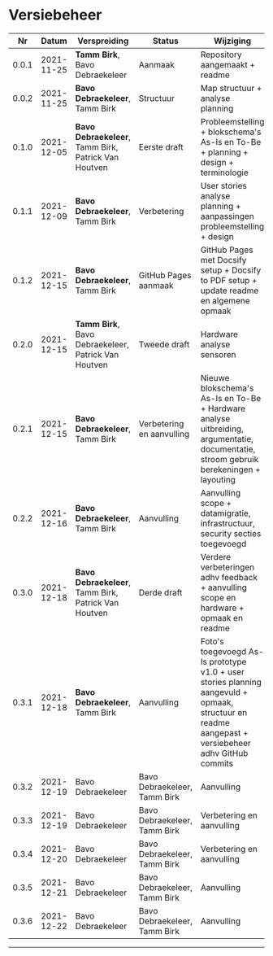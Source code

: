 # 

# Versiebeheer

| Nr | Datum | Verspreiding | Status | Wijziging |
| ---- | ------------ | ------------------------------ | ------------ | ----------------------------------------- |
| 0.0.1 | 2021-11-25 | <b>Tamm Birk</b>, Bavo Debraekeleer | Aanmaak | Repository aangemaakt + readme |
| 0.0.2 | 2021-11-25 | <b>Bavo Debraekeleer</b>, Tamm Birk | Structuur | Map structuur + analyse planning |
| 0.1.0 | 2021-12-05 | <b>Bavo Debraekeleer</b>, Tamm Birk, Patrick Van Houtven | Eerste draft | Probleemstelling + blokschema's As-Is en To-Be + planning + design + terminologie |
| 0.1.1 | 2021-12-09 | <b>Bavo Debraekeleer</b>, Tamm Birk | Verbetering | User stories analyse planning + aanpassingen probleemstelling + design |
| 0.1.2 | 2021-12-15 | <b>Bavo Debraekeleer</b>, Tamm Birk | GitHub Pages aanmaak | GitHub Pages met Docsify setup + Docsify to PDF setup + update readme en algemene opmaak |
| 0.2.0 | 2021-12-15 | <b>Tamm Birk</b>, Bavo Debraekeleer, Patrick Van Houtven | Tweede draft | Hardware analyse sensoren |
| 0.2.1 | 2021-12-15 | <b>Bavo Debraekeleer</b>, Tamm Birk | Verbetering en aanvulling | Nieuwe blokschema's As-Is en To-Be + Hardware analyse uitbreiding, argumentatie, documentatie, stroom gebruik berekeningen + layouting | 
| 0.2.2 | 2021-12-16 | <b>Bavo Debraekeleer</b>, Tamm Birk | Aanvulling | Aanvulling scope + datamigratie, infrastructuur, security secties toegevoegd | 
| 0.3.0 | 2021-12-18 | <b>Bavo Debraekeleer</b>, Tamm Birk, Patrick Van Houtven | Derde draft | Verdere verbeteringen adhv feedback + aanvulling scope en hardware + opmaak en readme | 
| 0.3.1 | 2021-12-18 | <b>Bavo Debraekeleer</b>, Tamm Birk | Aanvulling | Foto's toegevoegd As-Is prototype v1.0 + user stories planning aangevuld + opmaak, structuur en readme aangepast + versiebeheer adhv GitHub commits | 
| 0.3.2 | 2021-12-19 | Bavo Debraekeleer | Bavo Debraekeleer, Tamm Birk | Aanvulling | GUI mockup | 
| 0.3.3 | 2021-12-19 | Bavo Debraekeleer | Bavo Debraekeleer, Tamm Birk | Verbetering en aanvulling | Verbeteringen Hardware, Blokschema's en GUI + Software Data I/0 | 
| 0.3.4 | 2021-12-20 | Bavo Debraekeleer | Bavo Debraekeleer, Tamm Birk | Verbetering en aanvulling | Verbeteringen feedback + aanvulling Security, Probleemstelling, Software | 
| 0.3.5 | 2021-12-21 | Bavo Debraekeleer | Bavo Debraekeleer, Tamm Birk | Aanvulling | MVP + Epics + analyse planning + release plan user stories | 
| 0.3.6 | 2021-12-22 | Bavo Debraekeleer | Bavo Debraekeleer, Tamm Birk | Aanvulling | Statediagrams + Flowcharts + aanvulling versiebeheer |

---

<div style="page-break-after: always"></div>

<!-- | 0.3. | 2021-12- | Bavo Debraekeleer | Bavo Debraekeleer, Tamm Birk |  |  | -->

<!-- git --no-pager log > log.txt -->

